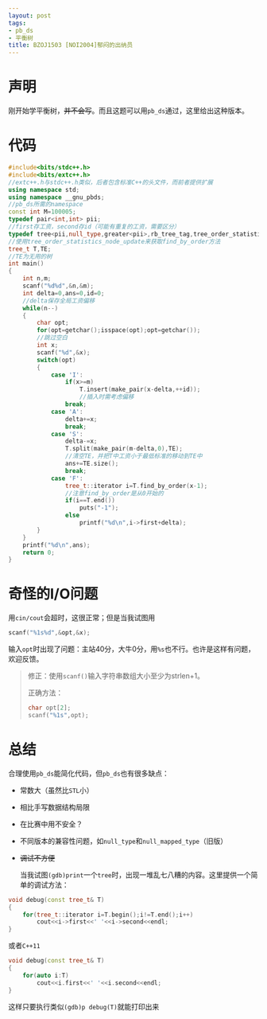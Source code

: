 ```yaml
---
layout: post
tags:
- pb_ds
- 平衡树
title: BZOJ1503 [NOI2004]郁闷的出纳员
---
```


# 声明

刚开始学平衡树，~~并不会写~~。而且这题可以用`pb_ds`通过，这里给出这种版本。

 <!-- more -->

# 代码

```cpp
#include<bits/stdc++.h>
#include<bits/extc++.h>
//extc++.h与stdc++.h类似，后者包含标准C++的头文件，而前者提供扩展
using namespace std;
using namespace __gnu_pbds;
//pb_ds所需的namespace
const int M=100005;
typedef pair<int,int> pii;
//first存工资，second存id（可能有重复的工资，需要区分）
typedef tree<pii,null_type,greater<pii>,rb_tree_tag,tree_order_statistics_node_update> tree_t;
//使用tree_order_statistics_node_update来获取find_by_order方法
tree_t T,TE;
//TE为无用的树
int main()
{
	int n,m;
	scanf("%d%d",&n,&m);
	int delta=0,ans=0,id=0;
  	//delta保存全局工资偏移
	while(n--)
	{
		char opt;
		for(opt=getchar();isspace(opt);opt=getchar());
      	//跳过空白
		int x;
		scanf("%d",&x);
		switch(opt)
		{
			case 'I':
				if(x>=m)
					T.insert(make_pair(x-delta,++id));
            		//插入时需考虑偏移
				break;
			case 'A':
				delta+=x;
				break;
			case 'S':
				delta-=x;
				T.split(make_pair(m-delta,0),TE);
            	//清空TE，并把T中工资小于最低标准的移动到TE中
				ans+=TE.size();
				break;
			case 'F':
				tree_t::iterator i=T.find_by_order(x-1);
            	//注意find_by_order是从0开始的
				if(i==T.end())
					puts("-1");
				else
					printf("%d\n",i->first+delta);
		}
	}
	printf("%d\n",ans);
	return 0;
}
```

# 奇怪的I/O问题

用`cin/cout`会超时，这很正常；但是当我试图用

```cpp
scanf("%1s%d",&opt,&x);
```

输入`opt`时出现了问题：主站40分，大牛0分，用`%s`也不行。也许是这样有问题，欢迎反馈。

> 修正：使用`scanf()`输入字符串数组大小至少为strlen+1。
>
> 正确方法：
>
> ```c
> char opt[2];
> scanf("%1s",opt);
> ```


# 总结

合理使用`pb_ds`能简化代码，但`pb_ds`也有很多缺点：

- 常数大（虽然比`STL`小）

- 相比手写数据结构局限

- 在比赛中用不安全？

- 不同版本的兼容性问题，如`null_type`和`null_mapped_type`（旧版）

- ~~调试不方便~~

  当我试图`(gdb)print`一个`tree`时，出现一堆乱七八糟的内容。这里提供一个简单的调试方法：

```cpp
void debug(const tree_t& T)
{
	for(tree_t::iterator i=T.begin();i!=T.end();i++)
		cout<<i->first<<' '<<i->second<<endl;
}
```

或者`C++11`

```cpp
void debug(const tree_t& T)
{
	for(auto i:T)
		cout<<i.first<<' '<<i.second<<endl;
}
```

这样只要执行类似`(gdb)p debug(T)`就能打印出来

